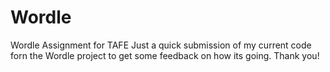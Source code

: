 # Wordle
Wordle Assignment for TAFE
Just a quick submission of my current code forn the Wordle project to get some feedback on how its going.
Thank you!

